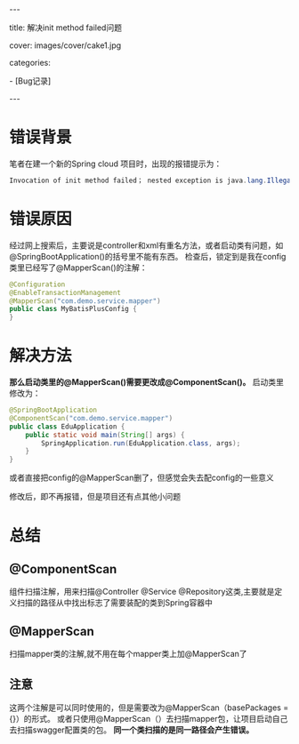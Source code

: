 \---

title: 解决init method failed问题

cover: images/cover/cake1.jpg

categories:

 \- [Bug记录]

\---

# 错误背景

笔者在建一个新的Spring cloud 项目时，出现的报错提示为：

```java
Invocation of init method failed； nested exception is java.lang.IllegalArgumentException: Property
```
# 错误原因
经过网上搜索后，主要说是controller和xml有重名方法，或者启动类有问题，如@SpringBootApplication()的括号里不能有东西。
检查后，锁定到是我在config类里已经写了@MapperScan()的注解：

```java
@Configuration
@EnableTransactionManagement
@MapperScan("com.demo.service.mapper")
public class MyBatisPlusConfig {
}
```
# 解决方法
**那么启动类里的@MapperScan()需要更改成@ComponentScan()。**
启动类里修改为：
```java
@SpringBootApplication
@ComponentScan("com.demo.service.mapper")
public class EduApplication {
    public static void main(String[] args) {
        SpringApplication.run(EduApplication.class, args);
    }
}
```
或者直接把config的@MapperScan删了，但感觉会失去配config的一些意义

修改后，即不再报错，但是项目还有点其他小问题
# 总结
## @ComponentScan
组件扫描注解，用来扫描@Controller @Service @Repository这类,主要就是定义扫描的路径从中找出标志了需要装配的类到Spring容器中

## @MapperScan 
扫描mapper类的注解,就不用在每个mapper类上加@MapperScan了
## 注意
这两个注解是可以同时使用的，但是需要改为@MapperScan（basePackages = {}）的形式。
或者只使用@MapperScan（）去扫描mapper包，让项目启动自己去扫描swagger配置类的包。
**同一个类扫描的是同一路径会产生错误。**